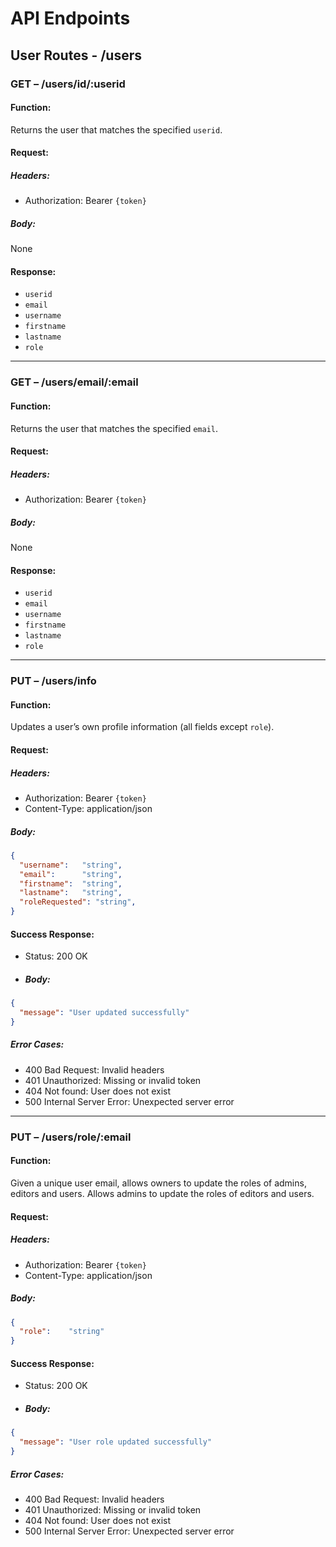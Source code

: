 # API Endpoints 

## User Routes - /users

### GET – /users/id/:userid
#### Function:
Returns the user that matches the specified `userid`.
#### Request:
##### Headers:
- Authorization: Bearer `{token}`
##### Body:
None
#### Response:
- `userid`  
- `email`  
- `username`  
- `firstname`  
- `lastname`  
- `role`  

---

### GET – /users/email/:email
#### Function:
Returns the user that matches the specified `email`.
#### Request:
##### Headers:
- Authorization: Bearer `{token}`
##### Body:
None
#### Response:
- `userid`  
- `email`  
- `username`  
- `firstname`  
- `lastname`  
- `role`  

---

### PUT – /users/info
#### Function:
Updates a user’s own profile information (all fields except `role`).
#### Request:
##### Headers:
- Authorization: Bearer `{token}`  
- Content-Type: application/json  
##### Body:
```json
{
  "username":   "string",
  "email":      "string",
  "firstname":  "string",
  "lastname":   "string",
  "roleRequested": "string",
}
```

#### Success Response: 
- Status: 200 OK
- ##### Body:
```json
{
  "message": "User updated successfully"
}
```
##### Error Cases:
- 400 Bad Request: Invalid headers
- 401 Unauthorized: Missing or invalid token
- 404 Not found: User does not exist
- 500 Internal Server Error: Unexpected server error
---
### PUT – /users/role/:email
#### Function:
Given a unique user email, allows owners to update the roles of admins, editors and users. Allows admins to update the roles of editors and users. 
#### Request:
##### Headers:
- Authorization: Bearer `{token}`
- Content-Type: application/json
##### Body:
```json
{
  "role":    "string"
}
```
#### Success Response: 
- Status: 200 OK
- ##### Body:
```json
{
  "message": "User role updated successfully"
}
```
##### Error Cases:
- 400 Bad Request: Invalid headers
- 401 Unauthorized: Missing or invalid token
- 404 Not found: User does not exist
- 500 Internal Server Error: Unexpected server error